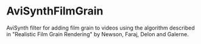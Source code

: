 # AviSynthFilmGrain
AviSynth filter for adding film grain to videos using the algorithm described in "Realistic Film Grain Rendering" by Newson, Faraj, Delon and Galerne.
